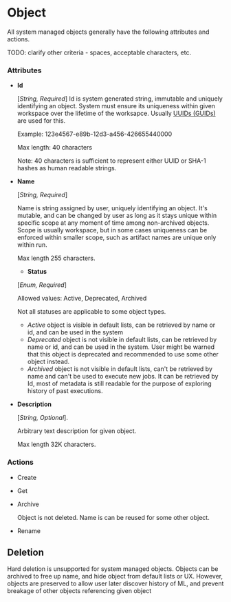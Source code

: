 # Object

All system managed objects generally have the following attributes and actions.

TODO: clarify other criteria - spaces, acceptable characters, etc.

### Attributes

- **Id**

  [*String, Required*] Id is system generated string, immutable and uniquely identifying an object. System must ensure its uniqueness within given workspace over the lifetime of the worksapce. Usually [UUIDs (GUIDs)](https://en.wikipedia.org/wiki/Universally_unique_identifier) are used for this.

  Example: 123e4567-e89b-12d3-a456-426655440000

  Max length: 40 characters

  Note: 40 characters is sufficient to represent either UUID or SHA-1 hashes as human readable strings.

- **Name**

  [*String, Required*]

  Name is string assigned by user, uniquely identifying an object. It's mutable, and can be changed by user as long as it stays unique within specific scope at any moment of time among non-archived objects. Scope is usually workspace, but in some cases uniqueness can be enforced within smaller scope, such as artifact names are unique only within run.

  Max length 255 characters.

  - **Status**

  [*Enum, Required*]

  Allowed values: Active, Deprecated, Archived

  Not all statuses are applicable to some object types.

  - *Active* object is visible in default lists, can be retrieved by name or id, and can be used in the system
  - *Deprecated* object is not visible in default lists, can be retrieved by name or id, and can be used in the system. User might be warned that this object is deprecated and recommended to use some other object instead.
  - *Archived* object is not visible in default lists, can't be retrieved by name and can't be used to execute new jobs. It can be retrieved by Id, most of metadata is still readable for the purpose of exploring history of past executions.

- **Description**

  [*String, Optional*].

  Arbitrary text description for given object.

  Max length 32K characters. 



### Actions

- Create

- Get

- Archive

  Object is not deleted. Name is can be reused for some other object.

- Rename



## Deletion

Hard deletion is unsupported for system managed objects. Objects can be archived to free up name, and hide object from default lists or UX. However, objects are preserved to allow user later discover history of ML, and prevent breakage of other objects referencing given object